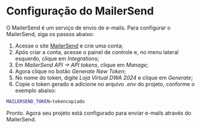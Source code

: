 # Configuração do MailerSend

O MailerSend é um serviço de envio de e-mails. Para configurar o MailerSend, siga os passos abaixo:

1. Acesse o site [MailerSend](https://mailersend.com/) e crie uma conta;
2. Após criar a conta, acesse o painel de controle e, no menu lateral esquerdo, clique em *Integrations*;
3. Em *MailerSend API -> API tokens*, clique em *Manage*;
4. Agora clique no botão *Generate New Token*;
5. No nome do token, digite *Loja Virtual DWA 2024* e clique em *Generate*;
6. Copie o token gerado e adicione no arquivo *.env* do projeto, conforme o exemplo abaixo:

```bash
MAILERSEND_TOKEN=tokencopiado
```

Pronto. Agora seu projeto está configurado para enviar e-mails através do MailerSend.